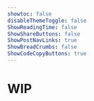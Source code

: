 ```yaml
---
showtoc: false
disableThemeToggle: false
ShowReadingTime: false
ShowShareButtons: false
ShowPostNavLinks: true
ShowBreadCrumbs: false
ShowCodeCopyButtons: true
---
```


# WIP

